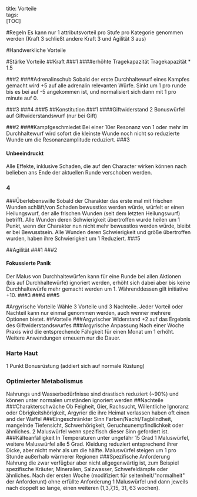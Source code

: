 title: Vorteile  
tags:   
[TOC]#RegelnEs kann nur 1 attributsvorteil pro Stufe pro Kategorie genommen werden (Kraft 3 schließt andere Kraft 3 und  Agilität 3 aus)#Handwerkliche Vorteile#Stärke Vorteile##Kraft###1####erhöhte TragekapazitätTragekapazität * 1.5###2####Adrenalinschub Sobald der erste Durchhaltewurf eines Kampfes gemacht wird +5 auf alle adrenalin relevanten Würfe. Sinkt um 1 pro runde bis es bei auf -5 angekommen ist, und normalisiert sich dann mit 1 pro minute auf 0.###3###4###5##Konstitution###1####Giftwiderstand2 Bonuswürfel auf Giftwiderstandswurf (nur bei Gift)###2####KampfgeschmiedetBei einer 10er Resonanz von 1 oder mehr im Durchhaltewurf wird sofort die kleinste Wunde noch nicht so reduzierte Wunde um die Resonanzamplitude reduziert. ###3#### Unbeeindruckt Alle Effekte, inklusive Schaden, die auf den Character wirken können nach belieben ans Ende der aktuellen Runde verschoben werden.### 4 ###ÜberlebenswilleSobald der Charakter das erste mal mit frischen Wunden schläft/von Schaden bewusstlos werden würde, würfelt er einen Heilungswurf, der alle frischen Wunden (seit dem letzten Heilungswurf) betrifft. Alle Wunden deren Schwierigkeit übertroffen wurde heilen um 1 Punkt, wenn der Charakter nun nicht mehr bewusstlos werden würde, bleibt er bei Bewusstsein. Alle Wunden deren Schwierigkeit und größe übertroffen wurden, haben ihre Schwierigkeit um 1 Reduziert.###5##Agilität###1###2#### Fokussierte PanikDer Malus von Durchhaltewürfen kann für eine Runde bei allen Aktionen (bis auf Durchhaltewürfe) ignoriert werden, erhöht sich dabei aber bis keine Durchhaltewürfe mehr gemacht werden um 1. Währenddessen gilt initiative +10.###3###4###5#Argyrische VorteileWähle 3 Vorteile und 3 Nachteile. Jeder Vorteil oder Nachteil kann nur einmal genommen werden, auch wenner mehrere Optionen bietet.##Vorteile###Argyrischer Widerstand +2 auf das Ergebnis des Giftwiderstandswurfes###Argyrische AnpassungNach einer Woche Praxis wird die entsprechende Fähigkeit für einen Monat um 1 erhöht. Weitere Anwendungen erneuern nur die Dauer.### Harte Haut1 Punkt Bonusrüstung (addiert sich auf normale Rüstung)### Optimierter MetabolismusNahrungs und Wasserbedürfnisse sind drastisch reduziert (~90%) und können unter normalen umständen ignoriert werden##Nachteile###CharakterschwächeOb Feigheit, Gier, Rachsucht, Willentliche Ignoranz oder Obrigkeitshörigkeit, Argyrier die ihre Heimat verlassen haben oft einen and der Waffel###Eingeschränkter SinnFarben/Nacht/Tagblindheit, mangelnde Tiefensicht, Schwerhörigkeit, Geruchsunempfindlichkeit oder ähnliches. 2 Maluswürfel wenn spezifisch dieser Sinn gefordert ist.###KälteanfälligkeitIn Temperaturen unter ungefähr 15 Grad 1 Maluswürfel, weitere Maluswürfel alle 5 Grad. Kleidung reduziert entsprechend ihrer Dicke, aber nicht mehr als um die hälfte. Maluswürfel steigen um 1 pro Stunde außerhalb wärmerer Regionen###Spezifische AnforderungNahrung die zwar verfügbar aber nicht allgegenwärtig ist, zum Beispiel spezifische Kräuter, Mineralien, Salzwasser, Schwefeldämpfe oder ähnliches. Nach der ersten Woche (modifiziert für seltenheit/"normalheit" der Anforderunt) ohne erfüllte Anforderung 1 Maluswürfel und dann jeweils nach doppelt so lange, einen weiteren (1,3,7,15, 31, 63 wochen).